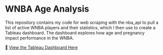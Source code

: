# WNBA Age Analysis

This repository contains my code for web scraping with the nba_api to pull a list of active WNBA players and their statistics, which I then use to create a Tableau dashboard. The dashboard explores how age and pregnancy impact performance in the WNBA. 

🔗 [View the Tableau Dashboard Here](https://public.tableau.com/app/profile/moira.renata/viz/HowdoAgeandPregnancyImpactPerformanceinWNBA/Dashboard1)


